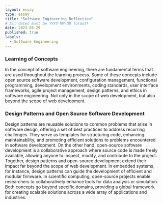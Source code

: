 ```yaml
---
layout: essay
type: essay
title: "Software Engineering Reflection"
# All dates must be YYYY-MM-DD format!
date: 2023-08-29
published: true
labels:
  - Software Engineering
---
```


<h3>Learning of Concepts</h3>
In the concept of software engineering, there are fundamental terms that are used throughout the learning process. Some of these concepts include open source software development, configuration management, functional programming, development environments, coding standards, user interface frameworks, agile project management, design patterns, and ethics in software engineering. Not only in the scope of web development, but also beyond the scope of web development.
<h3>Design Patterns and Open Source Software Development</h3>
Design patterns are reusable solutions to common problems that arise in software design, offering a set of best practices to address recurring challenges. They serve as templates for structuring code, enhancing maintainability, and promoting efficient solutions to problems encountered in software development. On the other hand, open-source software development is a collaborative approach where source code is made freely available, allowing anyone to inspect, modify, and contribute to the project. Together, design patterns and open-source development extend their impact far beyond the scope of web development. In embedded systems, for instance, design patterns can guide the development of efficient and modular firmware. In scientific computing, open-source projects enable researchers to collaboratively enhance tools for data analysis or simulation. Both concepts go beyond specific domains, providing a global framework for creating scalable solutions across a wide array of applications and industries.

